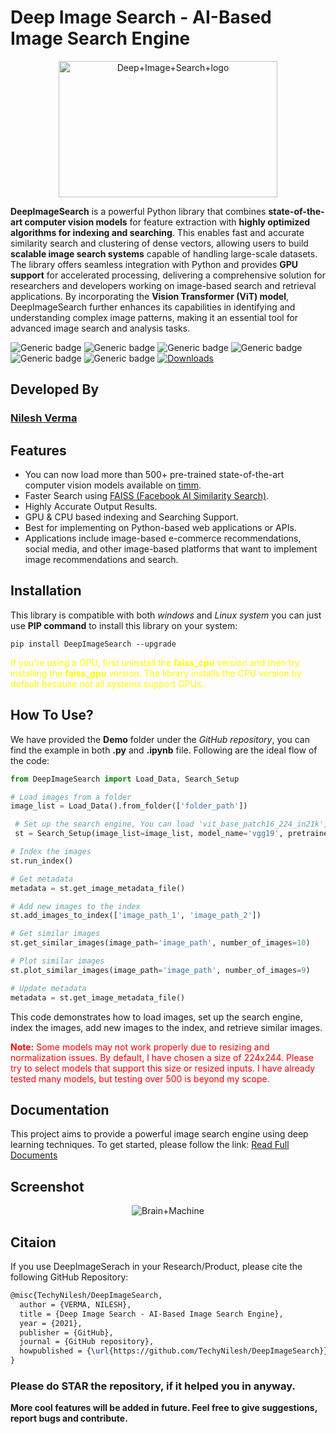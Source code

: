 # Deep Image Search - AI-Based Image Search Engine
<p align="center"><img src="https://raw.githubusercontent.com/TechyNilesh/DeepImageSearch/786e96c48561d67be47dccbab2bc8debced414a3/images/deep%20image%20search%20logo%20New.png" alt="Deep+Image+Search+logo" height="218" width="350"></p>

**DeepImageSearch** is a powerful Python library that combines **state-of-the-art computer vision models** for feature extraction with **highly optimized algorithms for indexing and searching**. This enables fast and accurate similarity search and clustering of dense vectors, allowing users to build **scalable image search systems** capable of handling large-scale datasets. The library offers seamless integration with Python and provides **GPU support** for accelerated processing, delivering a comprehensive solution for researchers and developers working on image-based search and retrieval applications. By incorporating the **Vision Transformer (ViT) model**, DeepImageSearch further enhances its capabilities in identifying and understanding complex image patterns, making it an essential tool for advanced image search and analysis tasks.

![Generic badge](https://img.shields.io/badge/AI-Advance-green.svg) ![Generic badge](https://img.shields.io/badge/Python-v3-blue.svg) ![Generic badge](https://img.shields.io/badge/pip-v3-red.svg)
![Generic badge](https://img.shields.io/badge/ViT-Vision_Transformer-g.svg)   ![Generic badge](https://img.shields.io/badge/TorchVision-v0.15-orange.svg) ![Generic badge](https://img.shields.io/badge/FAISS-latest-green.svg) [![Downloads](https://static.pepy.tech/personalized-badge/deepimagesearch?period=total&units=none&left_color=grey&right_color=green&left_text=Downloads)](https://pepy.tech/project/deepimagesearch)

## Developed By

### [Nilesh Verma](https://nileshverma.com "Nilesh Verma")

## Features
- You can now load more than 500+ pre-trained state-of-the-art computer vision models available on [timm](https://timm.fast.ai/).
- Faster Search using [FAISS (Facebook AI Similarity Search)](https://github.com/facebookresearch/faiss).
- Highly Accurate Output Results.
- GPU & CPU based indexing and Searching Support.
- Best for implementing on Python-based web applications or APIs.
- Applications include image-based e-commerce recommendations, social media, and other image-based platforms that want to implement image recommendations and search.

## Installation

This library is compatible with both *windows* and *Linux system* you can just use **PIP command** to install this library on your system:

```shell
pip install DeepImageSearch --upgrade
```
<span style="color:yellow">  If you're using a GPU, first uninstall the **faiss_cpu** version and then try installing the **faiss_gpu** version. The library installs the CPU version by default because not all systems support GPUs. </span>

## How To Use?

We have provided the **Demo** folder under the *GitHub repository*, you can find the example in both **.py** and **.ipynb**  file. Following are the ideal flow of the code:

```python
from DeepImageSearch import Load_Data, Search_Setup

# Load images from a folder
image_list = Load_Data().from_folder(['folder_path'])

 # Set up the search engine, You can load 'vit_base_patch16_224_in21k', 'resnet50' etc more then 500+ models 
 st = Search_Setup(image_list=image_list, model_name='vgg19', pretrained=True, image_count=100)

# Index the images
st.run_index()

# Get metadata
metadata = st.get_image_metadata_file()

# Add new images to the index
st.add_images_to_index(['image_path_1', 'image_path_2'])

# Get similar images
st.get_similar_images(image_path='image_path', number_of_images=10)

# Plot similar images
st.plot_similar_images(image_path='image_path', number_of_images=9)

# Update metadata
metadata = st.get_image_metadata_file()
```

This code demonstrates how to load images, set up the search engine, index the images, add new images to the index, and retrieve similar images.

<span style="color:red"> **Note:** Some models may not work properly due to resizing and normalization issues. By default, I have chosen a size of 224x244. Please try to select models that support this size or resized inputs. I have already tested many models, but testing over 500 is beyond my scope.</span>

## Documentation

This project aims to provide a powerful image search engine using deep learning techniques. To get started, please follow the link: [Read Full Documents](https://github.com/TechyNilesh/DeepImageSearch/blob/main/Documents/Document.md)

## Screenshot

<p align="center"><img src="https://github.com/TechyNilesh/DeepImageSearch/blob/c2a5e511662adade6ddece9be67167fe3f96cc4c/images/Deep-Image-Search-Demo-Screenshot.png?raw=true" alt="Brain+Machine" height="auto" width="auto"></p>

## Citaion

If you use DeepImageSerach in your Research/Product, please cite the following GitHub Repository:

```latex
@misc{TechyNilesh/DeepImageSearch,
  author = {VERMA, NILESH},
  title = {Deep Image Search - AI-Based Image Search Engine},
  year = {2021},
  publisher = {GitHub},
  journal = {GitHub repository},
  howpublished = {\url{https://github.com/TechyNilesh/DeepImageSearch}},
}
```

### Please do STAR the repository, if it helped you in anyway.

**More cool features will be added in future. Feel free to give suggestions, report bugs and contribute.**

